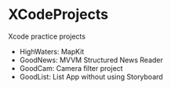 # XCodeProjects
Xcode practice projects

- HighWaters: MapKit
- GoodNews: MVVM Structured News Reader
- GoodCam: Camera filter project
- GoodList: List App without using Storyboard
